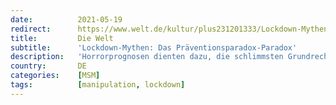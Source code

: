 ```yaml
---
date:          2021-05-19
redirect:      https://www.welt.de/kultur/plus231201333/Lockdown-Mythen-Das-Praeventionsparadox-Paradox.html
title:         Die Welt
subtitle:      'Lockdown-Mythen: Das Präventionsparadox-Paradox'
description:   'Horrorprognosen dienten dazu, die schlimmsten Grundrechtseingriffe in der Geschichte der Bundesrepublik zu rechtfertigen. Dass sie nicht eintrafen, soll nun am Präventionsparadox liegen. Das aber ist pseudowissenschaftlicher Unsinn. Analyse eines Scheinarguments.'
country:       DE
categories:    [MSM]
tags:          [manipulation, lockdown]
---
```

